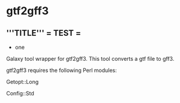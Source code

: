 gtf2gff3
========
'''TITLE'''
= TEST =
---

* one

Galaxy tool wrapper for gtf2gff3. This tool converts a gtf file to gff3.

gtf2gff3 requires the following Perl modules:

Getopt::Long

Config::Std
